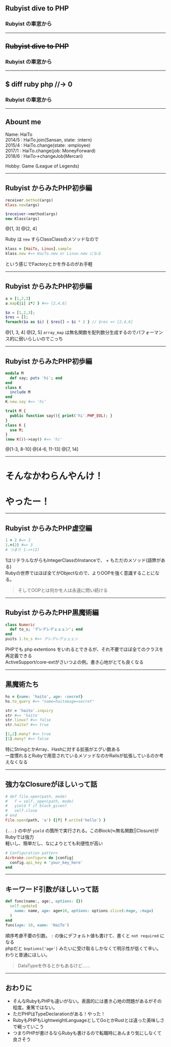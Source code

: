 ## Rubyist dive to PHP
### Rubyist の車窓から

---
## ~~Rubyist dive to PHP~~
### Rubyist の車窓から

---

## $ diff ruby php //-> 0
### Rubyist の車窓から

---

## Abount me

Name: HaiTo  
2014/5 : HaiTo.join(Sansan, state: :intern)  
2015/4 : HaiTo.change(state: :employee)  
2017/1 : HaiTo.change(job: MoneyForward)  
2018/6 : HaiTo->changeJob(Mercari)  
  
Hobby: Game (League of Legends)  
  
---

## Rubyist からみたPHP初歩編
```ruby
receiver.method(args)
Klass.new(args)
```

```php
$receiver->method(args)
new Klass(args)
```
@[1, 3]
@[2, 4]

Ruby は `new` すらClassClassのメソッドなので  
```ruby
klass = [HaiTo, Linux].sample
klass.new #=> HaiTo.new or Linux.new になる
```
という感じでFactoryとかを作るのがお手軽  

---

## Rubyist からみたPHP初歩編
```ruby
a = [1,2,3]
a.map{|i| i*2 } #=> [2,4,6]
```

```php
$a = [1,2,3];
$res = [];
foreach($a as $i) { $res[] = $i * 2 } // $res => [2,4,6]
```
@[1, 3, 4]
@[2, 5]
`array_map` は無名関数を配列数分生成するのでパフォーマンス的に弱いらしいのでこっち  

---

## Rubyist からみたPHP初歩編
```ruby
module M
  def say; puts 'hi'; end
end
class K
  include M
end
K.new.say #=> 'hi'
```

```php
trait M {
  public function say(){ print('hi'.PHP_EOL); }
}
class K {
  use M;
}
(new K())->say() #=> 'hi'
```
@[1-3, 8-10]
@[4-6, 11-13]
@[7, 14]

---

# そんなかわらんやんけ！
# やったー！

---
## Rubyist からみたPHP虚空編
```ruby
1 + 2 #=> 3
1.+(2) #=> 3 
# つまり 1->+(2)
```
1はリテラルながらもIntegerClassのInstanceで、 + もただのメソッド(語弊がある)  
Rubyの世界ではほぼ全てがObjectなので、よりOOPを強く意識することになる。  
> そしてOOPとは何かを人は永遠に問い続ける  

---
## Rubyist からみたPHP黒魔術編
```ruby
class Numeric
  def to_s; 'デレデレデェェェン'; end
end
puits 1.to_s #=> デレデレデェェェン
```
PHPでも php extentions をいれるとできるが、それ不要でほぼ全てのクラスを再定義できる  
ActiveSupport/core-extがさいつよの例。書き心地がとても良くなる  

---

## 黒魔術たち

```ruby
hs = {name: 'haito', age: :secret}
hs.to_query #=> "name=haito&age=secret"

str = 'haito'.inquiry
str #=> 'haito'
str.linux? #=> false
str.haito? #=> true

[1,2].many? #=> true
[1].many? #=> false
```

特にStringとかArray、Hashに対する拡張がエグい数ある  
一度慣れるとRubyで用意されているメソッドなのかRailsが拡張しているのか考えなくなる  

---

## 強力なClosureがほしいって話
```ruby
# def file.open(path, mode)
#   f = self._open(path, mode)
#   yield f if block_given?
#   self.close
# end
File.open(path, 'a') {|f| f.write('hello') }
```

`{...}` の中が `yield` の箇所で実行される。このBlock(≒無名関数||Closure)がRubyでは強力  
軽いし、簡単だし、なによりとても利便性が高い
```ruby
# Configuration pattern 
Airbrake.configure do |config|
  config.api_key = 'your_key_here'
end
```

---

## キーワード引数がほしいって話
```ruby
def func(name:, age:, options: {})
  self.update(
    name: name, age: age+10, options: options.slice(:hoge, :huga)
  )
end
func(age: 10, name: 'HaiTo')
```
順序考慮不要の引数。 `:` の後にデフォルト値も書けて、書くと `not required` になる  
phpだと `$options['age']` みたいに受け取るしかなくて明示性が低くて辛い。  
わりと普通にほしい。  
> DataTypeを作るとかもあるけど……

---

## おわりに
- そんなRubyもPHPも違いがない。表面的には書き心地の問題があるがその程度。重篤ではない。
- ただPHPはTypeDeclarationがある！やった！
- RubyもPHPもLightweightLanguageとしてGoとかRustとは違った美味しさで戦っていこう
- つまりPHPが書けるならRubyも書けるので転職時にあんまり気にしなくて良さそう





